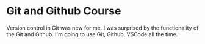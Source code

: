 # Git and Github Course
Version control in Git was new for me.
I was surprised by the functionality of the Git and Github.
I'm going to use Git, Github, VSCode all the time.